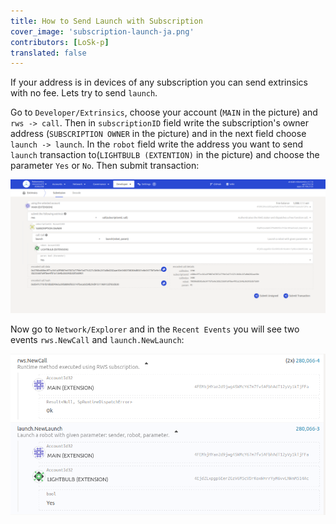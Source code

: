 ```yaml
---
title: How to Send Launch with Subscription
cover_image: 'subscription-launch-ja.png' 
contributors: [LoSk-p]
translated: false
---
```


If your address is in devices of any subscription you can send extrinsics with no fee. Lets try to send `launch`.

Go to `Developer/Extrinsics`, choose your account (`MAIN` in the picture) and `rws -> call`. Then in `subscriptionID` field write the subscription's owner address (`SUBSCRIPTION OWNER` in the picture) and in the next field choose `launch -> launch`. In the `robot` field write the address you want to send `launch` transaction to(`LIGHTBULB (EXTENTION)` in the picture) and choose the parameter `Yes` or `No`. Then submit transaction:

![launch](../images/dev-node/launch.png)


Now go to `Network/Explorer` and in the `Recent Events` you will see two events `rws.NewCall` and `launch.NewLaunch`:

![events](../images/dev-node/events.png)